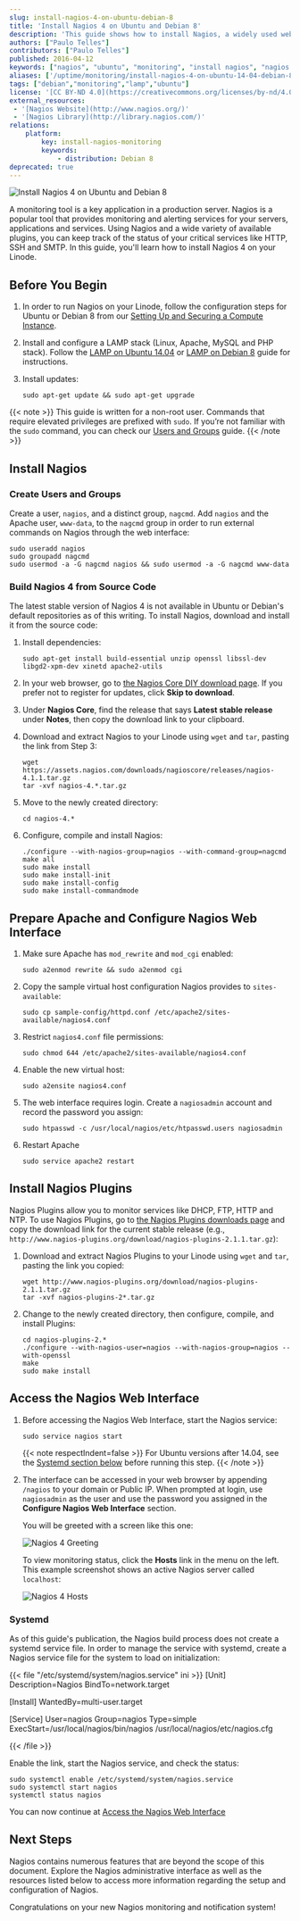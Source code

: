 ```yaml
---
slug: install-nagios-4-on-ubuntu-debian-8
title: 'Install Nagios 4 on Ubuntu and Debian 8'
description: 'This guide shows how to install Nagios, a widely used web-based tool that can monitor services and systems and notify you if they are offline or inaccessible.'
authors: ["Paulo Telles"]
contributors: ["Paulo Telles"]
published: 2016-04-12
keywords: ["nagios", "ubuntu", "monitoring", "install nagios", "nagios 4 ubuntu", "debian 8"]
aliases: ['/uptime/monitoring/install-nagios-4-on-ubuntu-14-04-debian-8/','/uptime/monitoring/monitor-services-with-nagios-4-on-ubuntu-14-04/','/uptime/monitoring/install-nagios-4-on-ubuntu-debian-8/']
tags: ["debian","monitoring","lamp","ubuntu"]
license: '[CC BY-ND 4.0](https://creativecommons.org/licenses/by-nd/4.0)'
external_resources:
 - '[Nagios Website](http://www.nagios.org/)'
 - '[Nagios Library](http://library.nagios.com/)'
relations:
    platform:
        key: install-nagios-monitoring
        keywords:
            - distribution: Debian 8
deprecated: true
---
```


![Install Nagios 4 on Ubuntu and Debian 8](Install_Nagios_4_smg.jpg)

A monitoring tool is a key application in a production server. Nagios is a popular tool that provides monitoring and alerting services for your servers, applications and services. Using Nagios and a wide variety of available plugins, you can keep track of the status of your critical services like HTTP, SSH and SMTP. In this guide, you'll learn how to install Nagios 4 on your Linode.

## Before You Begin

1.  In order to run Nagios on your Linode, follow the configuration steps for Ubuntu or Debian 8 from our [Setting Up and Securing a Compute Instance](/docs/products/compute/compute-instances/guides/set-up-and-secure/).

2.  Install and configure a LAMP stack (Linux, Apache, MySQL and PHP stack). Follow the [LAMP on Ubuntu 14.04](/docs/guides/lamp-on-ubuntu-14-04/) or [LAMP on Debian 8](/docs/guides/lamp-on-debian-8-jessie/) guide for instructions.

3.  Install updates:

        sudo apt-get update && sudo apt-get upgrade
{{< note >}}
This guide is written for a non-root user. Commands that require elevated privileges are prefixed with `sudo`. If you’re not familiar with the `sudo` command, you can check our [Users and Groups](/docs/guides/linux-users-and-groups/) guide.
{{< /note >}}

## Install Nagios


### Create Users and Groups

Create a user, `nagios`, and a distinct group, `nagcmd`. Add `nagios` and the Apache user, `www-data`, to the `nagcmd` group in order to run external commands on Nagios through the web interface:

    sudo useradd nagios
    sudo groupadd nagcmd
    sudo usermod -a -G nagcmd nagios && sudo usermod -a -G nagcmd www-data

### Build Nagios 4 from Source Code

The latest stable version of Nagios 4 is not available in Ubuntu or Debian's default repositories as of this writing. To install Nagios, download and install it from the source code:

1.  Install dependencies:

        sudo apt-get install build-essential unzip openssl libssl-dev libgd2-xpm-dev xinetd apache2-utils

2.  In your web browser, go to [the Nagios Core DIY download page](https://www.nagios.org/downloads/core-stay-informed/). If you prefer not to register for updates, click **Skip to download**.

3.  Under **Nagios Core**, find the release that says **Latest stable release** under **Notes**, then copy the download link to your clipboard.

4.  Download and extract Nagios to your Linode using `wget` and `tar`, pasting the link from Step 3:

        wget https://assets.nagios.com/downloads/nagioscore/releases/nagios-4.1.1.tar.gz
        tar -xvf nagios-4.*.tar.gz

5.  Move to the newly created directory:

        cd nagios-4.*

6.  Configure, compile and install Nagios:

        ./configure --with-nagios-group=nagios --with-command-group=nagcmd
        make all
        sudo make install
        sudo make install-init
        sudo make install-config
        sudo make install-commandmode


## Prepare Apache and Configure Nagios Web Interface


1.  Make sure Apache has `mod_rewrite` and `mod_cgi` enabled:

        sudo a2enmod rewrite && sudo a2enmod cgi

2.  Copy the sample virtual host configuration Nagios provides to `sites-available`:

        sudo cp sample-config/httpd.conf /etc/apache2/sites-available/nagios4.conf

3.  Restrict `nagios4.conf` file permissions:

        sudo chmod 644 /etc/apache2/sites-available/nagios4.conf

4.  Enable the new virtual host:

        sudo a2ensite nagios4.conf

5.  The web interface requires login. Create a `nagiosadmin` account and record the password you assign:

        sudo htpasswd -c /usr/local/nagios/etc/htpasswd.users nagiosadmin

6.  Restart Apache

        sudo service apache2 restart

## Install Nagios Plugins

Nagios Plugins allow you to monitor services like DHCP, FTP, HTTP and NTP. To use Nagios Plugins, go to [the Nagios Plugins downloads page](https://nagios-plugins.org/downloads/) and copy the download link for the current stable release (e.g., `http://www.nagios-plugins.org/download/nagios-plugins-2.1.1.tar.gz`):

1.  Download and extract Nagios Plugins to your Linode using `wget` and `tar`, pasting the link you copied:

        wget http://www.nagios-plugins.org/download/nagios-plugins-2.1.1.tar.gz
        tar -xvf nagios-plugins-2*.tar.gz

2.  Change to the newly created directory, then configure, compile, and install Plugins:

        cd nagios-plugins-2.*
        ./configure --with-nagios-user=nagios --with-nagios-group=nagios --with-openssl
        make
        sudo make install

## Access the Nagios Web Interface

1.  Before accessing the Nagios Web Interface, start the Nagios service:

        sudo service nagios start

    {{< note respectIndent=false >}}
For Ubuntu versions after 14.04, see the [Systemd section below](#systemd) before running this step.
{{< /note >}}

2.  The interface can be accessed in your web browser by appending `/nagios` to your domain or Public IP. When prompted at login, use `nagiosadmin` as the user and use the password you assigned in the **Configure Nagios Web Interface** section.


    You will be greeted with a screen like this one:

    ![Nagios 4 Greeting](greeting_nagios4.png)

    To view monitoring status, click the **Hosts** link in the menu on the left. This example screenshot shows an active Nagios server called `localhost`:

    ![Nagios 4 Hosts](hosts_nagios4.png)


### Systemd

As of this guide's publication, the Nagios build process does not create a systemd service file. In order to manage the service with systemd, create a Nagios service file for the system to load on initialization:

 {{< file "/etc/systemd/system/nagios.service" ini >}}
[Unit]
Description=Nagios
BindTo=network.target

[Install]
WantedBy=multi-user.target

[Service]
User=nagios
Group=nagios
Type=simple
ExecStart=/usr/local/nagios/bin/nagios /usr/local/nagios/etc/nagios.cfg

{{< /file >}}



Enable the link, start the Nagios service, and check the status:

    sudo systemctl enable /etc/systemd/system/nagios.service
    sudo systemctl start nagios
    systemctl status nagios

You can now continue at [Access the Nagios Web Interface](#access-the-nagios-web-interface)

## Next Steps

Nagios contains numerous features that are beyond the scope of this document. Explore the Nagios administrative interface as well as the resources listed below to access more information regarding the setup and configuration of Nagios.

Congratulations on your new Nagios monitoring and notification system!
